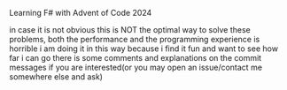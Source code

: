 Learning F# with Advent of Code 2024

in case it is not obvious this is NOT the optimal way to solve these problems, both the performance and the programming experience is horrible
i am doing it in this way because i find it fun and want to see how far i can go
there is some comments and explanations on the commit messages if you are interested(or you may open an issue/contact me somewhere else and ask)